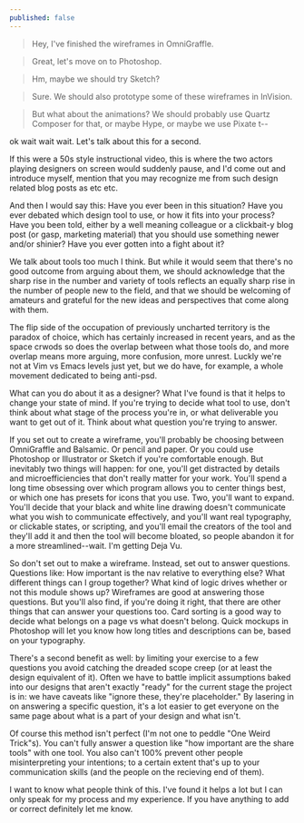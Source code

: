 ```yaml
---
published: false
---
```



> Hey, I've finished the wireframes in OmniGraffle.

> Great, let's move on to Photoshop.

> Hm, maybe we should try Sketch?

> Sure. We should also prototype some of these wireframes in InVision.

> But what about the animations? We should probably use Quartz Composer for that, or maybe Hype, or maybe we use Pixate t--

ok wait wait wait. Let's talk about this for a second.

If this were a 50s style instructional video, this is where the two actors playing designers on screen would suddenly pause, and I'd come out and introduce myself, mention that you may recognize me from such design related blog posts as etc etc. 

And then I would say this: Have you ever been in this situation? Have you ever debated which design tool to use, or how it fits into your process? Have you been told, either by a well meaning colleague or a clickbait-y blog post (or gasp, marketing material) that you should use something newer and/or shinier? Have you ever gotten into a fight about it?

We talk about tools too much I think. But while it would seem that there's no good outcome from arguing about them, we should acknowledge that the sharp rise in the number and variety of tools reflects an equally sharp rise in the number of people new to the field, and that we should be welcoming of amateurs and grateful for the new ideas and perspectives that come along with them.

The flip side of the occupation of previously uncharted territory is the paradox of choice, which has certainly increased in recent years, and as the space crwods so does the overlap between what those tools do, and more overlap means more arguing, more confusion, more unrest. Luckly we're not at Vim vs Emacs levels just yet, but we do have, for example, a whole movement dedicated to being anti-psd.

What can you do about it as a designer? What I've found is that it helps to change your state of mind. If you're trying to decide what tool to use, don't think about what stage of the process you're in, or what deliverable you want to get out of it. Think about what question you're trying to answer.

If you set out to create a wireframe, you'll probably be choosing between OmniGraffle and Balsamic. Or pencil and paper. Or you could use Photoshop or Illustrator or Sketch if you're comfortable enough. But inevitably two things will happen: for one, you'll get distracted by details and microefficiencies that don't really matter for your work. You'll spend a long time obsessing over which program allows you to center things best, or which one has presets for icons that you use. Two, you'll want to expand. You'll decide that your black and white line drawing doesn't communicate what you wish to communicate effectively, and you'll want real typography, or clickable states, or scripting, and you'll email the creators of the tool and they'll add it and then the tool will become bloated, so people abandon it for a more streamlined--wait. I'm getting Deja Vu.

So don't set out to make a wireframe. Instead, set out to answer questions. Questions like: How important is the nav relative to everything else? What different things can I group together? What kind of logic drives whether or not this module shows up? Wireframes are good at answering those questions. But you'll also find, if you're doing it right, that there are other things that can answer your questions too. Card sorting is a good way to decide what belongs on a page vs what doesn't belong. Quick mockups in Photoshop will let you know how long titles and descriptions can be, based on your typography.

There's a second benefit as well: by limiting your exercise to a few questions you avoid catching the dreaded scope creep (or at least the design equivalent of it). Often we have to battle implicit assumptions baked into our designs that aren't exactly "ready" for the current stage the project is in: we have caveats like "ignore these, they're placeholder." By lasering in on answering a specific question, it's a lot easier to get everyone on the same page about what is a part of your design and what isn't.

Of course this method isn't perfect (I'm not one to peddle "One Weird Trick"s). You can't fully answer a question like "how important are the share tools" with one tool. You also can't 100% prevent other people misinterpreting your intentions; to a certain extent that's up to your communication skills (and the people on the recieving end of them). 

I want to know what people think of this. I've found it helps a lot but I can only speak for my process and my experience. If you have anything to add or correct definitely let me know.
